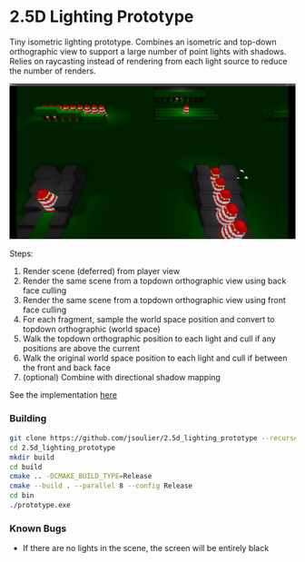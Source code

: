 # 2.5D Lighting Prototype

Tiny isometric lighting prototype.
Combines an isometric and top-down orthographic view to support a large number of point lights with shadows.
Relies on raycasting instead of rendering from each light source to reduce the number of renders.

![](image.png)

Steps:
1. Render scene (deferred) from player view
2. Render the same scene from a topdown orthographic view using back face culling
3. Render the same scene from a topdown orthographic view using front face culling
4. For each fragment, sample the world space position and convert to topdown orthographic (world space)
5. Walk the topdown orthographic position to each light and cull if any positions are above the current
6. Walk the original world space position to each light and cull if between the front and back face
7. (optional) Combine with directional shadow mapping

See the implementation [here](shaders/light.frag)

### Building

```bash
git clone https://github.com/jsoulier/2.5d_lighting_prototype --recurse-submodules
cd 2.5d_lighting_prototype
mkdir build
cd build
cmake .. -DCMAKE_BUILD_TYPE=Release
cmake --build . --parallel 8 --config Release
cd bin
./prototype.exe
```

### Known Bugs

- If there are no lights in the scene, the screen will be entirely black